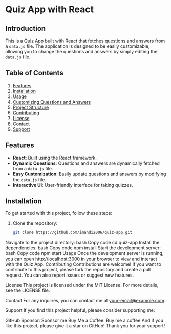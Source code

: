 # Quiz App with React

## Introduction
This is a Quiz App built with React that fetches questions and answers from a `data.js` file. The application is designed to be easily customizable, allowing you to change the questions and answers by simply editing the `data.js` file.

## Table of Contents
1. [Features](#features)
2. [Installation](#installation)
3. [Usage](#usage)
4. [Customizing Questions and Answers](#customizing-questions-and-answers)
5. [Project Structure](#project-structure)
6. [Contributing](#contributing)
7. [License](#license)
8. [Contact](#contact)
9. [Support](#support)

## Features
- **React**: Built using the React framework.
- **Dynamic Questions**: Questions and answers are dynamically fetched from a `data.js` file.
- **Easy Customization**: Easily update questions and answers by modifying the `data.js` file.
- **Interactive UI**: User-friendly interface for taking quizzes.

## Installation
To get started with this project, follow these steps:

1. Clone the repository:
   ```bash
   git clone https://github.com/imahdi2006/quiz-app.git
Navigate to the project directory:
bash
Copy code
cd quiz-app
Install the dependencies:
bash
Copy code
npm install
Start the development server:
bash
Copy code
npm start
Usage
Once the development server is running, you can open http://localhost:3000 in your browser to view and interact with the Quiz App.
Contributing
Contributions are welcome! If you want to contribute to this project, please fork the repository and create a pull request. You can also report issues or suggest new features.

License
This project is licensed under the MIT License. For more details, see the LICENSE file.

Contact
For any inquiries, you can contact me at your-email@example.com.

Support
If you find this project helpful, please consider supporting me:

GitHub Sponsor: Sponsor me
Buy Me a Coffee: Buy me a coffee
And if you like this project, please give it a star on GitHub! Thank you for your support!
